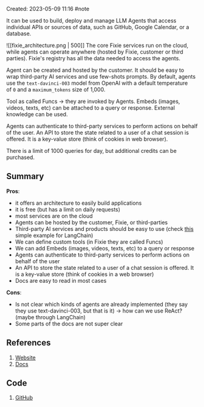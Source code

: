 Created: 2023-05-09 11:16
#note

It can be used to build, deploy and manage LLM Agents that access individual APIs or sources of data, such as GitHub, Google Calendar, or a database.

![[fixie_architecture.png | 500]]
The core Fixie services run on the cloud, while agents can operate anywhere (hosted by Fixie, customer or third parties). Fixie's registry has all the data needed to access the agents.

Agent can be created and hosted by the customer. It should be easy to wrap third-party AI services and use few-shots prompts.
By default, agents use the `text-davinci-003` model from OpenAI with a default temperature of `0` and a `maximum_tokens` size of 1,000.

Tool as called Funcs -> they are invoked by Agents.
Embeds (images, videos, texts, etc) can be attached to a query or response.
External knowledge can be used.

Agents can authenticate to third-party services to perform actions on behalf of the user.
An API to store the state related to a user of a chat session is offered. It is a key-value store (think of cookies in web browser).

There is a limit of 1000 queries for day, but additional credits can be purchased.

## Summary
**Pros**:
-   it offers an architecture to easily build applications
-   it is free (but has a limit on daily requests)
-   most services are on the cloud
-   Agents can be hosted by the customer, Fixie, or third-parties
-   Third-party AI services and products should be easy to use (check [this](https://github.com/fixie-ai/fixie-examples/blob/main/agents/langchain_search/main.py "https://github.com/fixie-ai/fixie-examples/blob/main/agents/langchain_search/main.py") simple example for LangChain)
-   We can define custom tools (in Fixie they are called Funcs)
-   We can add Embeds (images, videos, texts, etc) to a query or response
-   Agents can authenticate to third-party services to perform actions on behalf of the user
-   An API to store the state related to a user of a chat session is offered. It is a key-value store (think of cookies in a web browser)
-   Docs are easy to read in most cases

**Cons**:
-   Is not clear which kinds of agents are already implemented (they say they use text-davinci-003, but that is it) → how can we use ReAct? (maybe through LangChain)
-   Some parts of the docs are not super clear

## References
1. [Website](https://www.fixie.ai/)
2. [Docs](https://docs.fixie.ai/)

## Code
1. [GitHub](https://github.com/fixie-ai/fixie-examples)